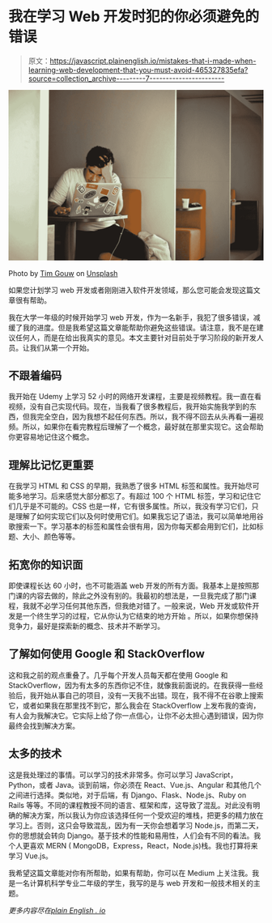 # 我在学习 Web 开发时犯的你必须避免的错误

> 原文：<https://javascript.plainenglish.io/mistakes-that-i-made-when-learning-web-development-that-you-must-avoid-465327835efa?source=collection_archive---------7----------------------->

![](img/b83209fa7243d71c755ace0b5153c58a.png)

Photo by [Tim Gouw](https://unsplash.com/@punttim?utm_source=medium&utm_medium=referral) on [Unsplash](https://unsplash.com?utm_source=medium&utm_medium=referral)

如果您计划学习 web 开发或者刚刚进入软件开发领域，那么您可能会发现这篇文章很有帮助。

我在大学一年级的时候开始学习 web 开发，作为一名新手，我犯了很多错误，减缓了我的进度。但是我希望这篇文章能帮助你避免这些错误。请注意，我不是在建议任何人，而是在给出我真实的意见。本文主要针对目前处于学习阶段的新开发人员。让我们从第一个开始。

## 不跟着编码

我开始在 Udemy 上学习 52 小时的网络开发课程，主要是视频教程。我一直在看视频，没有自己实现代码。现在，当我看了很多教程后，我开始实施我学到的东西，但我完全空白，因为我想不起任何东西。所以，我不得不回去从头再看一遍视频。所以，如果你在看完教程后理解了一个概念，最好就在那里实现它。这会帮助你更容易地记住这个概念。

## 理解比记忆更重要

在我学习 HTML 和 CSS 的早期，我熟悉了很多 HTML 标签和属性。我开始尽可能多地学习。后来感觉大部分都忘了。有超过 100 个 HTML 标签，学习和记住它们几乎是不可能的。CSS 也是一样，它有很多属性。所以，我没有学习它们，只是理解了如何实现它们以及何时使用它们。如果我忘记了语法，我可以简单地用谷歌搜索一下。学习基本的标签和属性会很有用，因为你每天都会用到它们，比如标题、大小、颜色等等。

## 拓宽你的知识面

即使课程长达 60 小时，也不可能涵盖 web 开发的所有方面。我基本上是按照那门课的内容去做的，除此之外没有别的。我最初的想法是，一旦我完成了那门课程，我就不必学习任何其他东西，但我绝对错了。一般来说，Web 开发或软件开发是一个终生学习的过程，它从你认为它结束的地方开始 。所以，如果你想保持竞争力，最好是探索新的概念、技术并不断学习。

## 了解如何使用 Google 和 StackOverflow

这和我之前的观点重叠了。几乎每个开发人员每天都在使用 Google 和 StackOverflow，因为有太多的东西你记不住，就像我前面说的。在我获得一些经验后，我开始从事自己的项目，没有一天我不出错。现在，我不得不在谷歌上搜索它，或者如果我在那里找不到它，那么我会在 StackOverflow 上发布我的查询，有人会为我解决它。它实际上给了你一点信心，让你不必太担心遇到错误，因为你最终会找到解决方案。

## 太多的技术

这是我处理过的事情。可以学习的技术非常多。你可以学习 JavaScript，Python，或者 Java。谈到前端，你必须在 React、Vue.js、Angular 和其他几个之间进行选择。类似地，对于后端，有 Django、Flask、Node.js、Ruby on Rails 等等。不同的课程教授不同的语言、框架和库，这导致了混乱。对此没有明确的解决方案，所以我认为你应该选择任何一个受欢迎的堆栈，把更多的精力放在学习上。否则，这只会导致混乱，因为有一天你会想着学习 Node.js，而第二天，你的思想就会转向 Django。基于技术的性能和易用性，人们会有不同的看法。我个人更喜欢 MERN ( MongoDB，Express，React，Node.js)栈。我也打算将来学习 Vue.js。

我希望这篇文章能对你有所帮助，如果有帮助，你可以在 Medium 上关注我。我是一名计算机科学专业二年级的学生，我写的是与 web 开发和一般技术相关的主题。

*更多内容尽在*[*plain English . io*](http://plainenglish.io/)